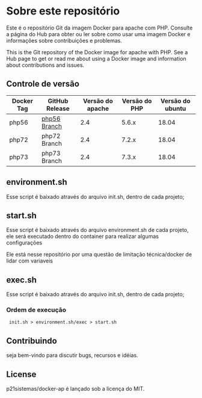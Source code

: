 # Sobre este repositório

Este é o repositório Git da imagem Docker para apache com PHP. Consulte a página do Hub para obter ou ler sobre como usar uma imagem Docker e informações sobre contribuições e problemas.

This is the Git repository of the Docker image for apache with PHP. See a Hub page to get or read me about using a Docker image and information about contributions and issues.

## Controle de versão
| Docker Tag | GitHub Release | Versão do apache | Versão do PHP | Versão do ubuntu |
|-----|-------|-----|--------|--------|
| php56 | [php56 Branch](https://github.com/p21sistemas/docker-ap/tree/php56) | 2.4 | 5.6.x | 18.04 |
| php72 | php72 Branch | 2.4 | 7.2.x | 18.04 |
| php73 | php73 Branch | 2.4 | 7.3.x | 18.04 |

## environment.sh
Esse script é baixado através do arquivo init.sh, dentro de cada projeto;

## start.sh
Esse script é baixado através do arquivo environment.sh de cada projeto, ele será executado dentro do container para realizar algumas configurações

Ele está nesse repositório por uma questão de limitação técnica/docker de lidar com variaveis

## exec.sh 
Esse script é baixado através do arquivo init.sh, dentro de cada projeto;

### Ordem de execução

` init.sh > environment.sh/exec > start.sh`

## Contribuindo

seja bem-vindo para discutir bugs, recursos e idéias.

## License

 p21sistemas/docker-ap é lançado sob a licença do MIT.
